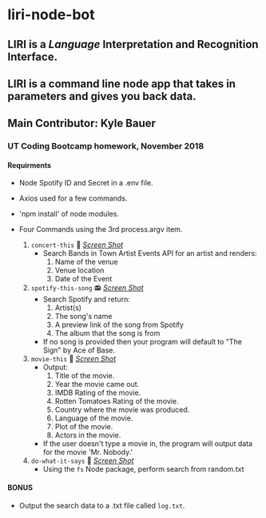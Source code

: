 # liri-node-bot
## LIRI is a _Language_ Interpretation and Recognition Interface. 
## LIRI is a command line node app that takes in parameters and gives you back data.

## Main Contributor: Kyle Bauer 

### UT Coding Bootcamp homework, November 2018
#### Requirments
* Node Spotify ID and Secret in a .env file.

* Axios used for a few commands.

* 'npm install' of node modules.

* Four Commands using the 3rd process.argv item.
  1. `concert-this` :musical_note: [_Screen Shot_](/images/movie-this/concert-this.png)
     - Search Bands in Town Artist Events API for an artist and renders:
       1. Name of the venue
       2. Venue location
       3. Date of the Event
  2. `spotify-this-song` :radio: [_Screen Shot_](/images/spotify-this-song.png)
     - Search Spotify and return:
       1. Artist(s)
       2. The song's name
       3. A preview link of the song from Spotify
       4. The album that the song is from
     - If no song is provided then your program will default to "The Sign" by Ace of Base.
  3. `movie-this` :movie_camera: [_Screen Shot_](/images/movie-this/movie-this.png)
     - Output:
       1. Title of the movie.
       2. Year the movie came out.
       3. IMDB Rating of the movie.
       4. Rotten Tomatoes Rating of the movie.
       5. Country where the movie was produced.
       6. Language of the movie.
       7. Plot of the movie.
       8. Actors in the movie.
     - If the user doesn't type a movie in, the program will output data for the movie 'Mr. Nobody.'
  4. `do-what-it-says` :speech_balloon: [_Screen Shot_](/images/movie-this/do-what-it-says.png)
     - Using the `fs` Node package, perform search from random.txt


#### BONUS
* Output the search data to a .txt file called `log.txt`.